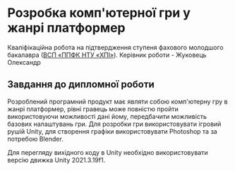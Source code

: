 # Розробка комп'ютерної гри у жанрі платформер
Кваліфікаційна робота на підтвердження ступеня фахового молодшого бакалавра ([ВСП «ППФК НТУ «ХПІ»](http://polytechnic.poltava.ua)).
Керівник роботи - Жуковець Олександр
## Завдання до дипломної роботи
Розроблений програмний продукт має являти собою комп'ютерну гру в жанрі платформер, рівні  гравець може повністю пройти використовуючи можливості дані йому, передбачити можливість базових налаштувань гри. Для розробки гри використовувати ігровий рушій Unity, для створення графіки використовувати Photoshop та за потребою Blender.

Для перегляду вихідного коду в Unity необхідно використовувати версію движка Unity 2021.3.19f1.
